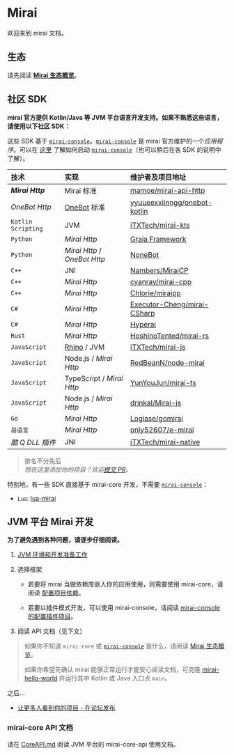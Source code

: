 # Mirai

欢迎来到 mirai 文档。

## 生态

请先阅读 **[Mirai 生态概览](mirai-ecology.md)**。

## 社区 SDK

**mirai 官方提供 Kotlin/Java 等 JVM 平台语言开发支持。如果不熟悉这些语言，请使用以下社区 SDK：**

[`mirai-console`]: https://github.com/mamoe/mirai-console

这些 SDK 基于 [`mirai-console`]。[`mirai-console`] 是 mirai 官方维护的一个*应用程序*。可以在 [这里](https://github.com/mamoe/mirai-console/blob/master/docs/Run.md) 了解如何启动 [`mirai-console`]（也可以稍后在各 SDK 的说明中了解）。

[mamoe/mirai-api-http]: https://github.com/mamoe/mirai-api-http
[iTXTech/mirai-native]: https://github.com/iTXTech/mirai-native
[iTXTech/mirai-js]: https://github.com/iTXTech/mirai-js
[iTXTech/mirai-kts]: https://github.com/iTXTech/mirai-kts
[GraiaProject/Application]: https://github.com/GraiaProject/Application
[NoneBot]: https://github.com/nonebot/nonebot2
[RedBeanN/node-mirai]: https://github.com/RedBeanN/node-mirai
[Logiase/gomirai]: https://github.com/Logiase/gomirai
[cyanray/mirai-cpp]: https://github.com/cyanray/mirai-cpp
[Chlorie/miraipp]: https://github.com/Chlorie/miraipp-template
[Executor-Cheng/mirai-CSharp]: https://github.com/Executor-Cheng/mirai-CSharp
[HoshinoTented/mirai-rs]: https://github.com/HoshinoTented/mirai-rs
[YunYouJun/mirai-ts]: https://github.com/YunYouJun/mirai-ts
[only52607/e-mirai]: https://github.com/only52607/e-mirai
[theGravityLab/ProjHyperai]: https://github.com/theGravityLab/ProjHyperai
[yyuueexxiinngg/onebot-kotlin]: https://github.com/yyuueexxiinngg/onebot-kotlin
[Nambers/MiraiCP]:https://github.com/Nambers/MiraiCP
[drinkal/Mirai-js]:https://github.com/drinkal/Mirai-js

[Rhino]: https://github.com/mozilla/rhino
[OneBot]: https://github.com/howmanybots/onebot

| 技术                | 实现                          | 维护者及项目地址                               |
|:-------------------|:-----------------------------|:--------------------------------------------|
| ***Mirai Http***   | Mirai 标准                    | [mamoe/mirai-api-http]                      |
| *OneBot Http*      | [OneBot] 标准                 | [yyuueexxiinngg/onebot-kotlin]              |
| `Kotlin Scripting` | JVM                          | [iTXTech/mirai-kts]                         |
| `Python`           | *Mirai Http*                 | [Graia Framework][GraiaProject/Application] |
| `Python`           | *Mirai Http* / *OneBot Http* | [NoneBot]                                   |
| `C++`              | JNI                          | [Nambers/MiraiCP]                           |
| `C++`              | *Mirai Http*                 | [cyanray/mirai-cpp]                         |
| `C++`              | *Mirai Http*                 | [Chlorie/miraipp]                           |
| `C#`               | *Mirai Http*                 | [Executor-Cheng/mirai-CSharp]               |
| `C#`               | *Mirai Http*                 | [Hyperai][theGravityLab/ProjHyperai]        |
| `Rust`             | *Mirai Http*                 | [HoshinoTented/mirai-rs]                    |
| `JavaScript`       | [Rhino] / JVM                | [iTXTech/mirai-js]                          |
| `JavaScript`       | Node.js / *Mirai Http*       | [RedBeanN/node-mirai]                       |
| `JavaScript`       | TypeScript / *Mirai Http*    | [YunYouJun/mirai-ts]                        |
| `JavaScript`       | Node.js / *Mirai Http*       | [drinkal/Mirai-js]                          |
| `Go`               | *Mirai Http*                 | [Logiase/gomirai]                           |
| `易语言`            | *Mirai Http*                 | [only52607/e-mirai]                         |
| *酷 Q DLL 插件*     | JNI                          | [iTXTech/mirai-native]                      |

> 排名不分先后  
> *想在这里添加你的项目？欢迎[提交 PR](https://github.com/mamoe/mirai/edit/dev/docs/README.md)。*

特别地，有一些 SDK 直接基于 mirai-core 开发，不需要 [`mirai-console`]：

- `Lua`: [lua-mirai](https://github.com/only52607/lua-mirai)

## JVM 平台 Mirai 开发

**为了避免遇到各种问题，请逐步仔细阅读。**

1. [JVM 环境和开发准备工作](Preparations.md#mirai---preparations)

2. 选择框架
   - 若要将 mirai 当做依赖库嵌入你的应用使用，则需要使用 mirai-core，请阅读 [配置项目依赖](ConfiguringProjects.md)。

   - 若要以插件模式开发，可以使用 mirai-console，请阅读 [mirai-console 的配置插件项目](https://github.com/mamoe/mirai-console/blob/master/docs/ConfiguringProjects.md)。

4. 阅读 API 文档（见下文）


> 如果你不知道 `mirai-core` 或 [`mirai-console`] 是什么，请阅读 [Mirai 生态概览](mirai-ecology.md)。
>
> 如果你希望先确认 mirai 能够正常运行才能安心阅读文档，可克隆 [mirai-hello-world](https://github.com/project-mirai/mirai-hello-world) 并运行其中 Kotlin 或 Java 入口点 `main`。


之后...

- [让更多人看到你的项目 - 在论坛发布](https://mirai.mamoe.net/category/6/%E9%A1%B9%E7%9B%AE%E5%8F%91%E5%B8%83)

### mirai-core API 文档

请在 [CoreAPI.md](CoreAPI.md) 阅读 JVM 平台的 mirai-core-api 使用文档。